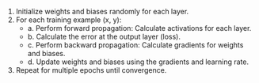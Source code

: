 1. Initialize weights and biases randomly for each layer.
2. For each training example (x, y):
    - a. Perform forward propagation: Calculate activations for each layer.
    - b. Calculate the error at the output layer (loss).
    - c. Perform backward propagation: Calculate gradients for weights and biases.
    - d. Update weights and biases using the gradients and learning rate.
3. Repeat for multiple epochs until convergence.